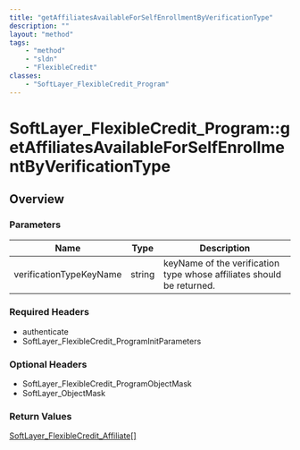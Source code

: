 ```yaml
---
title: "getAffiliatesAvailableForSelfEnrollmentByVerificationType"
description: ""
layout: "method"
tags:
    - "method"
    - "sldn"
    - "FlexibleCredit"
classes:
    - "SoftLayer_FlexibleCredit_Program"
---
```

# SoftLayer_FlexibleCredit_Program::getAffiliatesAvailableForSelfEnrollmentByVerificationType
## Overview 


### Parameters 
|Name | Type | Description |
| --- | --- | --- |
|verificationTypeKeyName| string| keyName of the verification type whose affiliates should be returned.|


### Required Headers
* authenticate
* SoftLayer_FlexibleCredit_ProgramInitParameters

### Optional Headers
* SoftLayer_FlexibleCredit_ProgramObjectMask
* SoftLayer_ObjectMask

### Return Values
<a href='/reference/datatypes/SoftLayer_FlexibleCredit_Affiliate'>SoftLayer_FlexibleCredit_Affiliate[] </a>
